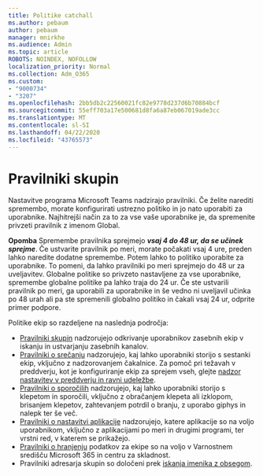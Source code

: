 ```yaml
---
title: Politike catchall
ms.author: pebaum
author: pebaum
manager: mnirkhe
ms.audience: Admin
ms.topic: article
ROBOTS: NOINDEX, NOFOLLOW
localization_priority: Normal
ms.collection: Adm_O365
ms.custom:
- "9000734"
- "3207"
ms.openlocfilehash: 2bb5db2c22560021fc82e9778d237d6b70884bcf
ms.sourcegitcommit: 55eff703a17e500681d8fa6a87eb067019ade3cc
ms.translationtype: MT
ms.contentlocale: sl-SI
ms.lasthandoff: 04/22/2020
ms.locfileid: "43765573"
---
```

# <a name="teams-policies"></a>Pravilniki skupin

Nastavitve programa Microsoft Teams nadzirajo pravilniki. Če želite narediti spremembo, morate konfigurirati ustrezno politiko in jo nato uporabiti za uporabnike. Najhitrejši način za to za vse vaše uporabnike je, da spremenite privzeti pravilnik z imenom Global. 

**Opomba** Spremembe pravilnika sprejmejo ***vsaj 4 do 48 ur, da se učinek sprejme***. Če ustvarite pravilnik po meri, morate počakati vsaj 4 ure, preden lahko naredite dodatne spremembe. Potem lahko to politiko uporabite za uporabnike. To pomeni, da lahko pravilniki po meri sprejmejo do 48 ur za uveljavitev. Globalne politike so privzeto nastavljene za vse uporabnike, spremembe globalne politike pa lahko traja do 24 ur. Če ste ustvarili pravilnik po meri, ga uporabili za uporabnike in še vedno ni uveljavil učinka po 48 urah ali pa ste spremenili globalno politiko in čakali vsaj 24 ur, odprite primer podpore.

Politike ekip so razdeljene na naslednja področja:

- [Pravilniki skupin](https://docs.microsoft.com/MicrosoftTeams/teams-policies) nadzorujejo odkrivanje uporabnikov zasebnih ekip v iskanju in ustvarjanju zasebnih kanalov.  
- [Pravilniki o srečanju](https://docs.microsoft.com/microsoftteams/meeting-policies-in-teams) nadzorujejo, kaj lahko uporabniki storijo s sestanki ekip, vključno z nadzorovanjem čakalnice. Za pomoč pri težavah v preddverju, kot je konfiguriranje ekip za sprejem vseh, glejte [nadzor nastavitev v preddverju in ravni udeležbe](https://docs.microsoft.com/alchemyinsights/bypass-lobby).
- [Pravilniki o sporočilih](https://docs.microsoft.com/microsoftteams/messaging-policies-in-teams) nadzorujejo, kaj lahko uporabniki storijo s klepetom in sporočili, vključno z obračanjem klepeta ali izklopom, brisanjem klepetov, zahtevanjem potrdil o branju, z uporabo giphys in nalepk ter še več.
- [Pravilniki o nastavitvi aplikacije](https://docs.microsoft.com/MicrosoftTeams/teams-app-setup-policies) nadzorujejo, katere aplikacije so na voljo uporabnikom, vključno z aplikacijami po meri in drugimi programi, ter vrstni red, v katerem se prikažejo.  
- [Pravilniki o hranjenju](https://docs.microsoft.com/microsoftteams/retention-policies) podatkov za ekipe so na voljo v Varnostnem središču Microsoft 365 in centru za skladnost.
- Pravilniki adresarja skupin so določeni prek [iskanja imenika z obsegom](https://docs.microsoft.com/MicrosoftTeams/teams-scoped-directory-search).